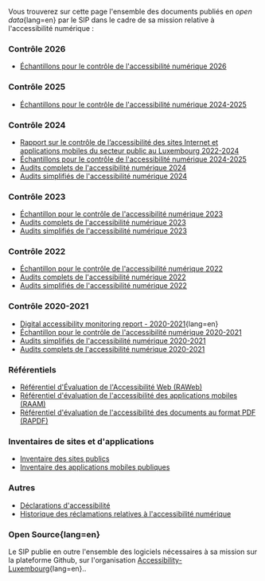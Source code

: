 Vous trouverez sur cette page l'ensemble des documents publiés en *open data*{lang=en} par le SIP dans le cadre de sa mission relative à l'accessibilité numérique :

### Contrôle 2026
- [Échantillons pour le contrôle de l'accessibilité numérique 2026](https://data.public.lu/fr/datasets/echantillon-pour-le-controle-de-laccessibilite-numerique-2026/)

### Contrôle 2025
- [Échantillons pour le contrôle de l'accessibilité numérique 2024-2025](https://data.public.lu/fr/datasets/echantillons-pour-le-controle-de-laccessibilite-numerique-2024-2025/)


### Contrôle 2024
- [Rapport sur le contrôle de l’accessibilité des sites Internet et applications mobiles du secteur public au Luxembourg 2022-2024](https://data.public.lu/fr/datasets/rapport-sur-le-controle-de-laccessibilite-des-sites-internet-et-applications-mobiles-du-secteur-public-au-luxembourg-2022-2024/)
- [Échantillons pour le contrôle de l'accessibilité numérique 2024-2025](https://data.public.lu/fr/datasets/echantillons-pour-le-controle-de-laccessibilite-numerique-2024-2025/)
- [Audits complets de l'accessibilité numérique 2024](https://data.public.lu/fr/datasets/audits-complets-de-laccessibilite-numerique-2024-1/)
- [Audits simplifiés de l'accessibilité numérique 2024](https://data.public.lu/fr/datasets/audits-simplifies-de-laccessibilite-numerique-2024/)


### Contrôle 2023
- [Échantillon pour le contrôle de l'accessibilité numérique 2023](https://data.public.lu/fr/datasets/echantillon-pour-le-controle-de-laccessibilite-numerique-2023/)
- [Audits complets de l'accessibilité numérique 2023](https://data.public.lu/fr/datasets/audits-complets-de-laccessibilite-numerique-2023/)
- [Audits simplifiés de l'accessibilité numérique 2023](https://data.public.lu/fr/datasets/audits-simplifies-de-laccessibilite-numerique-2023/)


### Contrôle 2022
- [Échantillon pour le contrôle de l'accessibilité numérique 2022](https://data.public.lu/fr/datasets/echantillon-pour-le-controle-de-laccessibilite-numerique-2022/)
- [Audits complets de l'accessibilité numérique 2022](https://data.public.lu/fr/datasets/audits-complets-de-laccessibilite-numerique-2022/)
- [Audits simplifiés de l'accessibilité numérique 2022](https://data.public.lu/fr/datasets/audits-simplifies-de-laccessibilite-numerique-2022/)

### Contrôle 2020-2021
- [Digital accessibility monitoring report - 2020-2021](https://data.public.lu/fr/datasets/digital-accessibility-monitoring-report-2020-2021/){lang=en}
- [Échantillon pour le contrôle de l'accessibilité numérique 2020-2021](https://data.public.lu/fr/datasets/echantillon-pour-le-controle-de-laccessibilite-numerique-2020-2021/)
- [Audits simplifiés de l'accessibilité numérique 2020-2021](https://data.public.lu/fr/datasets/audits-simplifies-de-laccessibilite-numerique-2020-2021/)
- [Audits complets de l'accessibilité numérique 2020-2021](https://data.public.lu/fr/datasets/audits-complets-de-laccessibilite-numerique-2020-2021/)

### Référentiels
- [Référentiel d'Évaluation de l'Accessibilité Web (RAWeb)](https://data.public.lu/fr/datasets/referentiel-devaluation-de-laccessibilite-web/)
- [Référentiel d'évaluation de l'accessibilité des applications mobiles (RAAM)](https://data.public.lu/fr/datasets/referentiel-devaluation-de-laccessibilite-des-applications-mobiles/)
- [Référentiel d'évaluation de l'accessibilité des documents au format PDF (RAPDF)](https://data.public.lu/fr/datasets/referentiel-devaluation-de-laccessibilite-des-documents-au-format-pdf/)

### Inventaires de sites et d'applications 
- [Inventaire des sites publics](https://data.public.lu/fr/datasets/inventaire-des-sites-publics/)
- [Inventaire des applications mobiles publiques](https://data.public.lu/fr/datasets/inventaire-des-applications-mobiles-publiques/)

### Autres
- [Déclarations d'accessibilité](https://data.public.lu/fr/datasets/declarations-daccessibilite/)
- [Historique des réclamations relatives à l'accessibilité numérique](https://data.public.lu/fr/datasets/historique-des-reclamations-relatives-a-laccessibilite-numerique/)

### Open Source{lang=en}
Le SIP publie en outre l'ensemble des logiciels nécessaires à sa mission sur la plateforme Github, sur l'organisation [Accessibility-Luxembourg](https://github.com/accessibility-luxembourg){lang=en}..